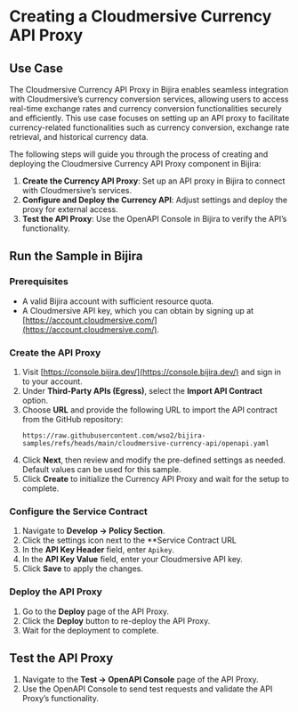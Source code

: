 # Creating a Cloudmersive Currency API Proxy

## Use Case

The Cloudmersive Currency API Proxy in Bijira enables seamless integration with Cloudmersive’s currency conversion services, allowing users to access real-time exchange rates and currency conversion functionalities securely and efficiently. This use case focuses on setting up an API proxy to facilitate currency-related functionalities such as currency conversion, exchange rate retrieval, and historical currency data.

The following steps will guide you through the process of creating and deploying the Cloudmersive Currency API Proxy component in Bijira:

1. **Create the Currency API Proxy**: Set up an API proxy in Bijira to connect with Cloudmersive’s services.
2. **Configure and Deploy the Currency API**: Adjust settings and deploy the proxy for external access.
3. **Test the API Proxy**: Use the OpenAPI Console in Bijira to verify the API’s functionality.

## Run the Sample in Bijira

### Prerequisites

- A valid Bijira account with sufficient resource quota.
- A Cloudmersive API key, which you can obtain by signing up at [https://account.cloudmersive.com/](https://account.cloudmersive.com/).

### Create the API Proxy

1. Visit [https://console.bijira.dev/](https://console.bijira.dev/) and sign in to your account.
2. Under **Third-Party APIs (Egress)**, select the **Import API Contract** option.
3. Choose **URL** and provide the following URL to import the API contract from the GitHub repository:
   ```
   https://raw.githubusercontent.com/wso2/bijira-samples/refs/heads/main/cloudmersive-currency-api/openapi.yaml
   ```
4. Click **Next**, then review and modify the pre-defined settings as needed. Default values can be used for this sample.
5. Click **Create** to initialize the Currency API Proxy and wait for the setup to complete.

### Configure the Service Contract

1. Navigate to **Develop → Policy Section**.
2. Click the settings icon next to the **Service Contract URL
3. In the **API Key Header** field, enter `Apikey`.
4. In the **API Key Value** field, enter your Cloudmersive API key.
5. Click **Save** to apply the changes.

### Deploy the API Proxy

1. Go to the **Deploy** page of the API Proxy.
2. Click the **Deploy** button to re-deploy the API Proxy.
3. Wait for the deployment to complete.

## Test the API Proxy

1. Navigate to the **Test → OpenAPI Console** page of the API Proxy.
2. Use the OpenAPI Console to send test requests and validate the API Proxy’s functionality.